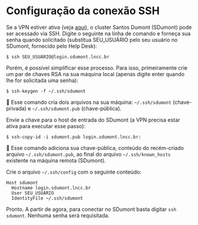 # Configuração da conexão SSH

Se a VPN estiver ativa (veja [aqui](../vpn/README.md)), o cluster Santos Dumont (SDumont) pode ser acessado via SSH. Digite o seguinte na linha de comando e forneça sua senha quando solicitado (substitua SEU_USUÁRIO pelo seu usuário no SDumont, fornecido pelo Help Desk):
```
$ ssh SEU_USUÁRIO@login.sdumont.lncc.br
```

Porém, é possível simplificar esse processo. Para isso, primeiramente crie um par de chaves RSA na sua máquina local (apenas digite enter quando lhe for solicitada uma senha):
```
$ ssh-keygen -f ~/.ssh/sdumont
```

🤔 Esse comando cria dois arquivos na sua máquina: `~/.ssh/sdumont` (chave-privada) e `~/.ssh/sdumont.pub` (chave-pública).

Envie a chave para o host de entrada do SDumont (a VPN precisa estar ativa para executar esse passo):
```
$ ssh-copy-id -i sdumont.pub login.sdumont.lncc.br:
```
🤔 Esse comando adiciona sua chave-pública, conteúdo do recém-criado arquivo `~/.ssh/sdumont.pub`, ao final do arquivo `~/.ssh/known_hosts` existente na máquina remota (SDumont).

Crie o arquivo `~/.ssh/config` com o seguinte conteúdo:
```
Host sdumont
  Hostname login.sdumont.lncc.br
  User SEU_USUÁRIO
  IdentityFile ~/.ssh/sdumont
```

Pronto. A partir de agora, para conectar no SDumont basta digitar `ssh sdumont`. Nenhuma senha será requisitada.